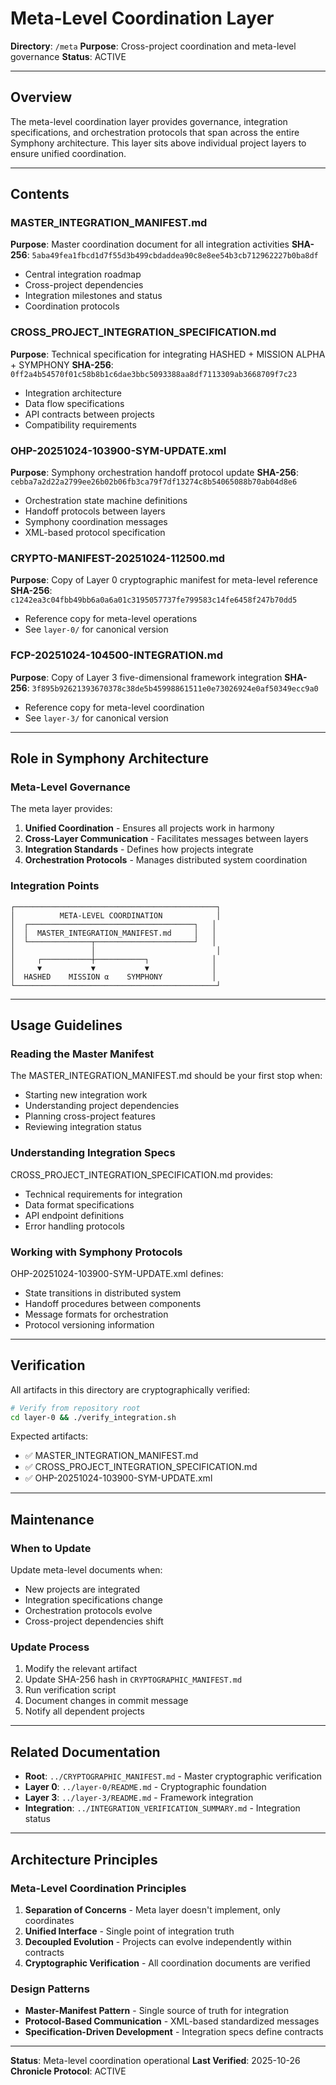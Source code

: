# Meta-Level Coordination Layer

**Directory**: `/meta`
**Purpose**: Cross-project coordination and meta-level governance
**Status**: ACTIVE

---

## Overview

The meta-level coordination layer provides governance, integration specifications, and orchestration protocols that span across the entire Symphony architecture. This layer sits above individual project layers to ensure unified coordination.

---

## Contents

### MASTER_INTEGRATION_MANIFEST.md
**Purpose**: Master coordination document for all integration activities
**SHA-256**: `5aba49fea1fbcd1d7f55d3b499cbdaddea90c8e8ee54b3cb712962227b0ba8df`

- Central integration roadmap
- Cross-project dependencies
- Integration milestones and status
- Coordination protocols

### CROSS_PROJECT_INTEGRATION_SPECIFICATION.md
**Purpose**: Technical specification for integrating HASHED + MISSION ALPHA + SYMPHONY
**SHA-256**: `0ff2a4b54570f01c58b8b1c6dae3bbc5093388aa8df7113309ab3668709f7c23`

- Integration architecture
- Data flow specifications
- API contracts between projects
- Compatibility requirements

### OHP-20251024-103900-SYM-UPDATE.xml
**Purpose**: Symphony orchestration handoff protocol update
**SHA-256**: `cebba7a2d22a2799ee26b02b06fb3ca79f7df13274c8b54065088b70ab04d8e6`

- Orchestration state machine definitions
- Handoff protocols between layers
- Symphony coordination messages
- XML-based protocol specification

### CRYPTO-MANIFEST-20251024-112500.md
**Purpose**: Copy of Layer 0 cryptographic manifest for meta-level reference
**SHA-256**: `c1242ea3c04fbb49bb6a0a6a01c3195057737fe799583c14fe6458f247b70dd5`

- Reference copy for meta-level operations
- See `layer-0/` for canonical version

### FCP-20251024-104500-INTEGRATION.md
**Purpose**: Copy of Layer 3 five-dimensional framework integration
**SHA-256**: `3f895b92621393670378c38de5b45998861511e0e73026924e0af50349ecc9a0`

- Reference copy for meta-level coordination
- See `layer-3/` for canonical version

---

## Role in Symphony Architecture

### Meta-Level Governance

The meta layer provides:

1. **Unified Coordination** - Ensures all projects work in harmony
2. **Cross-Layer Communication** - Facilitates messages between layers
3. **Integration Standards** - Defines how projects integrate
4. **Orchestration Protocols** - Manages distributed system coordination

### Integration Points

```
┌─────────────────────────────────────────────┐
│          META-LEVEL COORDINATION            │
│  ┌─────────────────────────────────────┐   │
│  │  MASTER_INTEGRATION_MANIFEST.md     │   │
│  └──────────────┬──────────────────────┘   │
│                 │                           │
│     ┌───────────┼───────────┐              │
│     ▼           ▼           ▼              │
│  HASHED    MISSION α    SYMPHONY           │
└─────────────────────────────────────────────┘
```

---

## Usage Guidelines

### Reading the Master Manifest

The MASTER_INTEGRATION_MANIFEST.md should be your first stop when:
- Starting new integration work
- Understanding project dependencies
- Planning cross-project features
- Reviewing integration status

### Understanding Integration Specs

CROSS_PROJECT_INTEGRATION_SPECIFICATION.md provides:
- Technical requirements for integration
- Data format specifications
- API endpoint definitions
- Error handling protocols

### Working with Symphony Protocols

OHP-20251024-103900-SYM-UPDATE.xml defines:
- State transitions in distributed system
- Handoff procedures between components
- Message formats for orchestration
- Protocol versioning information

---

## Verification

All artifacts in this directory are cryptographically verified:

```bash
# Verify from repository root
cd layer-0 && ./verify_integration.sh
```

Expected artifacts:
- ✅ MASTER_INTEGRATION_MANIFEST.md
- ✅ CROSS_PROJECT_INTEGRATION_SPECIFICATION.md
- ✅ OHP-20251024-103900-SYM-UPDATE.xml

---

## Maintenance

### When to Update

Update meta-level documents when:
- New projects are integrated
- Integration specifications change
- Orchestration protocols evolve
- Cross-project dependencies shift

### Update Process

1. Modify the relevant artifact
2. Update SHA-256 hash in `CRYPTOGRAPHIC_MANIFEST.md`
3. Run verification script
4. Document changes in commit message
5. Notify all dependent projects

---

## Related Documentation

- **Root**: `../CRYPTOGRAPHIC_MANIFEST.md` - Master cryptographic verification
- **Layer 0**: `../layer-0/README.md` - Cryptographic foundation
- **Layer 3**: `../layer-3/README.md` - Framework integration
- **Integration**: `../INTEGRATION_VERIFICATION_SUMMARY.md` - Integration status

---

## Architecture Principles

### Meta-Level Coordination Principles

1. **Separation of Concerns** - Meta layer doesn't implement, only coordinates
2. **Unified Interface** - Single point of integration truth
3. **Decoupled Evolution** - Projects can evolve independently within contracts
4. **Cryptographic Verification** - All coordination documents are verified

### Design Patterns

- **Master-Manifest Pattern** - Single source of truth for integration
- **Protocol-Based Communication** - XML-based standardized messages
- **Specification-Driven Development** - Integration specs define contracts

---

**Status**: Meta-level coordination operational
**Last Verified**: 2025-10-26
**Chronicle Protocol**: ACTIVE
